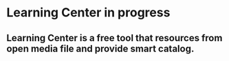 # Learning Center in progress
## Learning Center is a free tool that resources from open media file and provide smart catalog.
